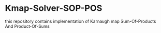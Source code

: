 # Kmap-Solver-SOP-POS
this repository contains implementation of Karnaugh map Sum-Of-Products And Product-Of-Sums
